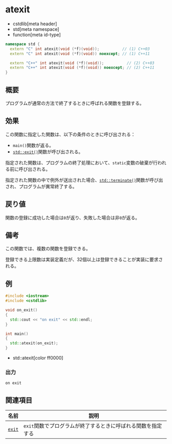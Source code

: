 # atexit
* cstdlib[meta header]
* std[meta namespace]
* function[meta id-type]

```cpp
namespace std {
  extern "C" int atexit(void (*f)(void));          // (1) C++03
  extern "C" int atexit(void (*f)(void)) noexcept; // (1) C++11

  extern "C++" int atexit(void (*f)(void));          // (2) C++03
  extern "C++" int atexit(void (*f)(void)) noexcept; // (2) C++11
}
```

## 概要
プログラムが通常の方法で終了するときに呼ばれる関数を登録する。


## 効果
この関数に指定した関数は、以下の条件のときに呼び出される：

- `main()`関数が返る。
- [`std::exit()`](exit.md)関数が呼び出される。

指定された関数は、プログラムの終了処理において、`static`変数の破棄が行われる前に呼び出される。

指定された関数の中で例外が送出された場合、[`std::terminate()`](/reference/exception/terminate.md)関数が呼び出され、プログラムが異常終了する。


## 戻り値
関数の登録に成功した場合は`0`が返り、失敗した場合は非`0`が返る。


## 備考
この関数では、複数の関数を登録できる。

登録できる上限数は実装定義だが、32個以上は登録できることが実装に要求される。


## 例
```cpp example
#include <iostream>
#include <cstdlib>

void on_exit()
{
  std::cout << "on exit" << std::endl;
}

int main()
{
  std::atexit(on_exit);
}
```
* std::atexit[color ff0000]

### 出力
```
on exit
```


## 関連項目

| 名前 | 説明 |
|------|------|
| [`exit`](exit.md) | `exit`関数でプログラムが終了するときに呼ばれる関数を指定する |


